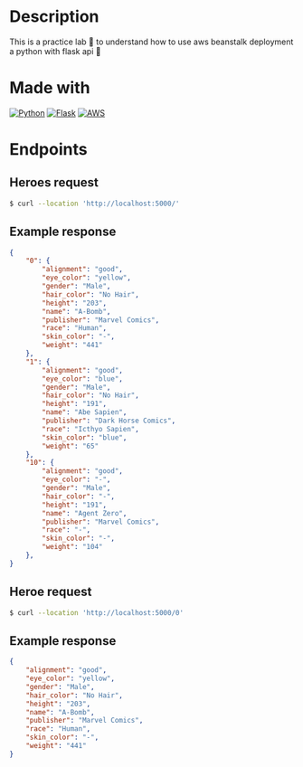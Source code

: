 # Description
This is a practice lab 🧪 to understand how to use aws beanstalk deployment a python with flask api 🐍

# Made with
[![Python](https://img.shields.io/badge/python-2b5b84?style=for-the-badge&logo=python&logoColor=white&labelColor=000000)]()
[![Flask](https://img.shields.io/badge/flask-000000?style=for-the-badge&logo=flask&logoColor=white&labelColor=000000)]()
[![AWS](https://img.shields.io/badge/Aws-f2923d?style=for-the-badge&logo=amazon&logoColor=white&labelColor=000000)]()

# Endpoints

## Heroes request

```sh
$ curl --location 'http://localhost:5000/'
```
## Example response
```json
{
    "0": {
        "alignment": "good",
        "eye_color": "yellow",
        "gender": "Male",
        "hair_color": "No Hair",
        "height": "203",
        "name": "A-Bomb",
        "publisher": "Marvel Comics",
        "race": "Human",
        "skin_color": "-",
        "weight": "441"
    },
    "1": {
        "alignment": "good",
        "eye_color": "blue",
        "gender": "Male",
        "hair_color": "No Hair",
        "height": "191",
        "name": "Abe Sapien",
        "publisher": "Dark Horse Comics",
        "race": "Icthyo Sapien",
        "skin_color": "blue",
        "weight": "65"
    },
    "10": {
        "alignment": "good",
        "eye_color": "-",
        "gender": "Male",
        "hair_color": "-",
        "height": "191",
        "name": "Agent Zero",
        "publisher": "Marvel Comics",
        "race": "-",
        "skin_color": "-",
        "weight": "104"
    },
}
```

## Heroe request

```sh
$ curl --location 'http://localhost:5000/0'
```
## Example response
```json
{
    "alignment": "good",
    "eye_color": "yellow",
    "gender": "Male",
    "hair_color": "No Hair",
    "height": "203",
    "name": "A-Bomb",
    "publisher": "Marvel Comics",
    "race": "Human",
    "skin_color": "-",
    "weight": "441"
}
```
